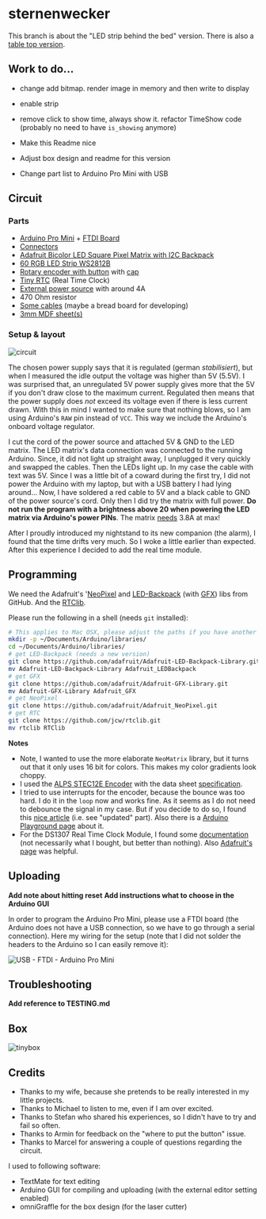 # sternenwecker

This branch is about the "LED strip behind the bed" version.
There is also a [table top version](https://github.com/motine/sternenwecker/tree/single_matrix).

## Work to do...

* change add bitmap. render image in memory and then write to display
* enable strip
* remove click to show time, always show it. refactor TimeShow code (probably no need to have `is_showing` anymore)

* Make this Readme nice
* Adjust box design and readme for this version
* Change part list to Arduino Pro Mini with USB

## Circuit
### Parts

- [Arduino Pro Mini](http://www.amazon.de/dp/B00PLD3E1S) + [FTDI Board](http://www.exp-tech.de/foca-v2-2-ft232rl-tiny-breakout-usb-to-serial-uart-interface)
- [Connectors](http://www.exp-tech.de/waterproof-dc-power-cable-set-5-5-2-1mm)
- [Adafruit Bicolor LED Square Pixel Matrix with I2C Backpack](http://www.exp-tech.de/adafruit-bicolor-led-square-pixel-matrix-with-i2c-backpack)
- [60 RGB LED Strip WS2812B](http://r.ebay.com/bDToHk)
- [Rotary encoder with button](http://www.conrad.com/ce/en/product/700708/Encoder-5-Vdc-0001-A-360-ALPS-STEC12E08-1-pcs) with [cap](http://www.conrad.com/ce/en/product/700619/ALPS-DK13-164A645-Rotary-Knob-For-Encoder-With-Plastic-Shaft-Rotary-button-?ref=oz)
- [Tiny RTC](http://www.amazon.de/dp/B00NW50PA0) (Real Time Clock)
- [External power source](http://www.amazon.de/dp/B004S7U4IO) with around 4A
- 470 Ohm resistor
- [Some cables](http://www.amazon.de/dp/B00PXBVRZS) (maybe a bread board for developing)
- [3mm MDF sheet(s)](http://www.modulor.de/en/Wood-Cork/Fibreboards/MDF-Boards/MDF-brown-uncoated.html)

### Setup & layout

![circuit](https://raw.githubusercontent.com/motine/sternenwecker/master/wiring/circuit.png)

The chosen power supply says that it is regulated (german _stabilisiert_), but when I measured the idle output the voltage was higher than 5V (5.5V). I was surprised that, an unregulated 5V power supply gives more that the 5V if you don't draw close to the maximum current. Regulated then means that the power supply does _not_ exceed its voltage even if there is less current drawn. With this in mind I wanted to make sure that nothing blows, so I am using Arduino's `RAW` pin instead of `VCC`. This way we include the Arduino's onboard voltage regulator.

I cut the cord of the power source and attached 5V & GND to the LED matrix. The LED matrix's data connection was connected to the running Arduino. Since, it did not light up straight away, I unplugged it very quickly and swapped the cables. Then the LEDs light up. In my case the cable with text was 5V. Since I was a little bit of a coward during the first try, I did not power the Arduino with my laptop, but with a USB battery I had lying around... Now, I have soldered a red cable to 5V and a black cable to GND of the power source's cord. Only then I did try the matrix with full power. **Do not run the program with a brightness above 20 when powering the LED matrix via Arduino's power PINs**. The matrix [needs](https://learn.adafruit.com/adafruit-neopixel-uberguide/power) 3.8A at max!

After I proudly introduced my nightstand to its new companion (the alarm), I found that the time drifts very much. So I woke a little earlier than expected. After this experience I decided to add the real time module.

## Programming

We need the Adafruit's '[NeoPixel](https://github.com/adafruit/Adafruit_NeoPixel) and [LED-Backpack](https://github.com/adafruit/Adafruit-LED-Backpack-Library) (with [GFX](https://github.com/adafruit/Adafruit-GFX-Library)) libs from GitHub.
And the [RTClib](https://github.com/jcw/rtclib).

Please run the following in a shell (needs `git` installed):

```bash
# This applies to Mac OSX, please adjust the paths if you have another OS.
mkdir -p ~/Documents/Arduino/libraries/
cd ~/Documents/Arduino/libraries/
# get LED-Backpack (needs a new version)
git clone https://github.com/adafruit/Adafruit-LED-Backpack-Library.git
mv Adafruit-LED-Backpack-Library Adafruit_LEDBackpack
# get GFX
git clone https://github.com/adafruit/Adafruit-GFX-Library.git
mv Adafruit-GFX-Library Adafruit_GFX
# get NeoPixel
git clone https://github.com/adafruit/Adafruit_NeoPixel.git
# get RTC
git clone https://github.com/jcw/rtclib.git
mv rtclib RTClib
```

**Notes**

* Note, I wanted to use the more elaborate `NeoMatrix` library, but it turns out that it only uses 16 bit for colors. This makes my color gradients look choppy.
* I used the [ALPS STEC12E Encoder](http://www.reichelt.de/Drehimpulsgeber/STEC12E08/3/index.html?;ACTION=3;LA=5000;GROUP=B29;GROUPID=3714;ARTICLE=73923;START=0;SORT=artnr;OFFSET=16;SID=12T8NM5n8AAAIAAFaMoB8531a88b7cd82ed0595530ee4614f0159) with the data sheet [specification](https://cdn-reichelt.de/documents/datenblatt/F100/402097STEC12E08.PDF).
* I tried to use interrupts for the encoder, because the bounce was too hard. I do it in the `loop` now and works fine. As it seems as I do not need to debounce the signal in my case. But if you decide to do so, I found this [nice article](https://hifiduino.wordpress.com/2010/10/20/rotaryencoder-hw-sw-no-debounce) (i.e. see "updated" part). Also there is a [Arduino Playground page](http://playground.arduino.cc/code/bounce) about it.
* For the DS1307 Real Time Clock Module, I found some [documentation](http://www.sainsmart.com/arduino-i2c-rtc-ds1307-at24c32-real-time-clock-module-board-for-avr-arm-pic.html) (not necessarily what I bought, but better than nothing). Also [Adafruit's page](https://learn.adafruit.com/ds1307-real-time-clock-breakout-board-kit/arduino-library) was helpful.

## Uploading

**Add note about hitting reset**
**Add instructions what to choose in the Arduino GUI**

In order to program the Arduino Pro Mini, please use a FTDI board (the Arduino does not have a USB connection, so we have to go through a serial connection).
Here my wiring for the setup (note that I did not solder the headers to the Arduino so I can easily remove it):

![USB - FTDI - Arduino Pro Mini](https://raw.githubusercontent.com/motine/sternenwecker/master/wiring/usb-serial-aruino.png)

## Troubleshooting

**Add reference to TESTING.md**

## Box

![tinybox](https://raw.githubusercontent.com/motine/sternenwecker/master/box/boxes-assembled.jpg)

## Credits

* Thanks to my wife, because she pretends to be really interested in my little projects.
* Thanks to Michael to listen to me, even if I am over excited.
* Thanks to Stefan who shared his experiences, so I didn't have to try and fail so often. 
* Thanks to Armin for feedback on the "where to put the button" issue.
* Thanks to Marcel for answering a couple of questions regarding the circuit.

I used to following software:

* TextMate for text editing
* Arduino GUI for compiling and uploading (with the external editor setting enabled)
* omniGraffle for the box design (for the laser cutter)
